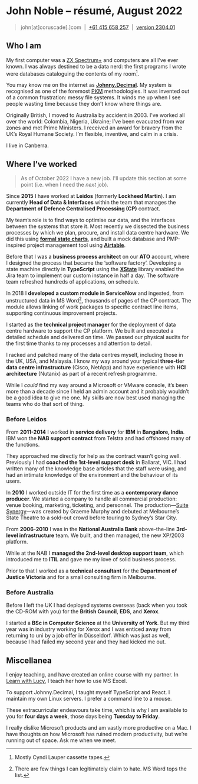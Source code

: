 # John Noble – résumé, August 2022

> john\[at\]coruscade\[.\]com&nbsp;&nbsp;|&nbsp;&nbsp;[+61 415 658 257](tel:+61415658257)&nbsp;&nbsp;|&nbsp;&nbsp;[version 2304.01](https://github.com/johnnydecimal/resume/)

## Who I am
My first computer was a [ZX Spectrum+][zx] and computers are all I’ve ever known. I was always destined to be a data nerd: the first programs I wrote were databases cataloguing the contents of my room[^tape].

You may know me on the internet as **[Johnny.Decimal][jd]**. My system is recognised as one of the foremost [PKM][pkm] methodologies. It was invented out of a common frustration: messy file systems. It winds me up when I see people wasting time because they don’t know where things are.

Originally British, I moved to Australia by accident in 2003. I’ve worked all over the world: Colombia, Nigeria, Ukraine; I’ve been evacuated from war zones and met Prime Ministers. I received an award for bravery from the UK’s Royal Humane Society. I’m flexible, inventive, and calm in a crisis.

I live in Canberra.

## Where I’ve worked

> As of October 2022 I have a new job. I'll update this section at some point (i.e. when I need the *next* job).

Since **2015** I have worked at **Leidos** (formerly **Lockheed Martin**). I am currently **Head of Data & Interfaces** within the team that manages the **Department of Defence Centralised Processing (CP)** contract.

My team’s role is to find ways to optimise our data, and the interfaces between the systems that store it. Most recently we dissected the business processes by which we plan, procure, and install data centre hardware. We did this using **[formal state charts][wikisc]**, and built a mock database and PMP-inspired project management tool using **[Airtable][at]**.

Before that I was a **business process architect** on our **ATO** account, where I designed the process that became the ‘software factory’. Developing a state machine directly in **TypeScript** using the **[XState][xstate]** library enabled the Jira team to implement our custom instance in half a day. The software team refreshed hundreds of applications, on schedule.

In 2018 I **developed a custom module in ServiceNow** and ingested, from unstructured data in MS Word[^word], thousands of pages of the CP contract. The module allows linking of work packages to specific contract line items, supporting continuous improvement projects.

I started as the **technical project manager** for the deployment of data centre hardware to support the CP platform. We built and executed a detailed schedule and delivered on time. We passed our physical audits for the first time thanks to my processes and attention to detail.

I racked and patched many of the data centres myself, including those in the UK, USA, and Malaysia. I know my way around your typical **three-tier data centre infrastructure** (Cisco, NetApp) and have experience with **HCI architecture** (Nutanix) as part of a recent refresh programme.

While I *could* find my way around a Microsoft or VMware console, it’s been more than a decade since I held an admin account and it probably wouldn’t be a good idea to give me one. My skills are now best used managing the teams who do that sort of thing.

### Before Leidos

From **2011-2014** I worked in **service delivery** for **IBM** in **Bangalore, India**. IBM won the **NAB support contract** from Telstra and had offshored many of the functions.

They approached me directly for help as the contract wasn’t going well. Previously I had **coached the 1st-level support desk** in Ballarat, VIC. I had written many of the knowledge base articles that the staff were using, and had an intimate knowledge of the environment and the behaviour of its users.

In **2010** I worked outside IT for the first time as a **contemporary dance producer**. We started a company to handle all commercial production: venue booking, marketing, ticketing, and personnel. The production—[Suite Synergy][ss]—was created by Graeme Murphy and debuted at Melbourne’s State Theatre to a sold-out crowd before touring to Sydney’s Star City.

From **2006-2010** I was in the **National Australia Bank** above-the-line **3rd-level infrastructure** team. We built, and then managed, the new XP/2003 platform.

While at the NAB I **managed the 2nd-level desktop support team**, which introduced me to **ITIL** and gave me my love of solid business process.

Prior to that I worked as a **technical consultant** for the **Department of Justice Victoria** and for a small consulting firm in Melbourne.

### Before Australia
Before I left the UK I had deployed systems overseas (back when you took the CD-ROM with you) for the **British Council**, **EDS**, and **Xerox**.

I started a **BSc in Computer Science** at the **University of York**. But my third year was in industry working for Xerox and I was enticed away from returning to uni by a job offer in Düsseldorf. Which was just as well, because I had failed my second year and they had kicked me out.

## Miscellanea
I enjoy teaching, and have created an online course with my partner. In [Learn with Lucy][lwl], I teach her how to use MS Excel.

To support Johnny.Decimal, I taught myself TypeScript and React. I maintain my own Linux servers. I prefer a command line to a mouse.

These extracurricular endeavours take time, which is why I am available to you for **four days a week**, those days being **Tuesday to Friday**.

I really dislike Microsoft products and am vastly more productive on a Mac. I have thoughts on how Microsoft has ruined modern productivity, but we’re running out of space. Ask me when we meet.

[at]: https://airtable.com
[jd]: https://johnnydecimal.com
[lwl]: https://www.learnwithlucy.rocks/courses/excel
[pkm]: https://www.reddit.com/r/PKMS/comments/nfef59/list_of_personal_knowledge_management_systems/
[ss]: https://www.broadsheet.com.au/melbourne/event/suite-synergy
[wikisc]: https://en.wikipedia.org/wiki/State_diagram#Harel_statechart
[xstate]: https://xstate.js.org/docs/
[zx]: http://www.retro8bitcomputers.co.uk/Sinclair/ZXSpectrumPlus

[^tape]: Mostly Cyndi Lauper cassette tapes.
[^word]: There are few things I can legitimately claim to hate. MS Word tops the list.
